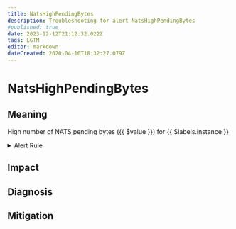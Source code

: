 ```yaml
---
title: NatsHighPendingBytes
description: Troubleshooting for alert NatsHighPendingBytes
#published: true
date: 2023-12-12T21:12:32.022Z
tags: LGTM
editor: markdown
dateCreated: 2020-04-10T18:32:27.079Z
---
```


# NatsHighPendingBytes

## Meaning
[//]: # "Short paragraph that explains what the alert means"
High number of NATS pending bytes ({{ $value }}) for {{ $labels.instance }}

<details>
  <summary>Alert Rule</summary>

  ```yaml
alert: NatsHighPendingBytes
expr: gnatsd_connz_pending_bytes > 100000
for: 3m
labels:
    severity: warning
annotations:
    summary: Nats high pending bytes (instance {{ $labels.instance }})
    description: |-
        High number of NATS pending bytes ({{ $value }}) for {{ $labels.instance }}
          VALUE = {{ $value }}
          LABELS = {{ $labels }}
    runbook: http://wiki.ringsq.io/runbook/NatsHighPendingBytes

  ```
</details>


## Impact
[//]: # "What could / will happen if the alert is not addressed"



## Diagnosis
[//]: # "Steps to take to identify the cause of the problem"



## Mitigation
[//]: # "The steps necessary to resolve the alert"
